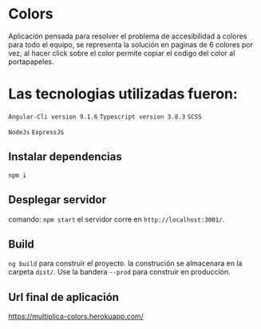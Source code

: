 # Colors

Aplicación pensada para resolver el problema de accesibilidad a colores para todo el equipo,
se representa la solución en paginas de 6 colores por vez, al hacer click sobre el color permite copiar el codigo del color al portapapeles.

# Las tecnologias utilizadas fueron:

`Angular-Cli version 9.1.6`
`Typescript version 3.8.3`
`SCSS` 

`NodeJs`
`ExpressJS`

## Instalar dependencias

  `npm i`


## Desplegar servidor

  comando: `npm start` el servidor corre en `http://localhost:3001/`.

## Build

`ng build` para construir el proyecto. la construción se almacenara en la carpeta `dist/`. Use la bandera `--prod` para construir en producción.

## Url final de aplicación
https://multiplica-colors.herokuapp.com/

